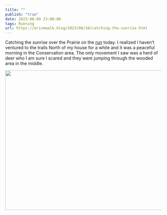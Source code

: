 ```yaml
---
title: ""
publish: "true"
date: 2023-08-09 23:00:00
tags: Running
url: https://ericmwalk.blog/2023/08/10/catching-the-sunrise.html
---
```


Catching the sunrise over the Prairie on the [run](https://strava.com/activities/9619372034) today. I realized I haven’t ventured to the trails North of my house for a while and it was a peaceful morning in the Conservation area. The only movement I saw was a herd of deer who I am sure I scared and they went jumping through the wooded area in the middle.

<img src="uploads/2023/img-5846.jpeg" width="600" height="450" alt="">